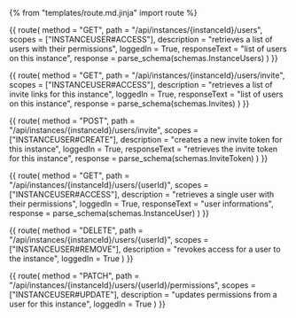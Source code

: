 {% from "templates/route.md.jinja" import route %}

{{ route(
  method = "GET",
  path = "/api/instances/{instanceId}/users",
  scopes = ["INSTANCEUSER#ACCESS"],
  description = "retrieves a list of users with their permissions",
  loggedIn = True,
  responseText = "list of users on this instance",
  response = parse_schema(schemas.InstanceUsers)
) }}

{{ route(
  method = "GET",
  path = "/api/instances/{instanceId}/users/invite",
  scopes = ["INSTANCEUSER#ACCESS"],
  description = "retrieves a list of invite links for this instance",
  loggedIn = True,
  responseText = "list of users on this instance",
  response = parse_schema(schemas.Invites)
) }}

{{ route(
  method = "POST",
  path = "/api/instances/{instanceId}/users/invite",
  scopes = ["INSTANCEUSER#CREATE"],
  description = "creates a new invite token for this instance",
  loggedIn = True,
  responseText = "retrieves the invite token for this instance",
  response = parse_schema(schemas.InviteToken)
) }}

{{ route(
  method = "GET",
  path = "/api/instances/{instanceId}/users/{userId}",
  scopes = ["INSTANCEUSER#ACCESS"],
  description = "retrieves a single user with their permissions",
  loggedIn = True,
  responseText = "user informations",
  response = parse_schema(schemas.InstanceUser)
) }}

{{ route(
  method = "DELETE",
  path = "/api/instances/{instanceId}/users/{userId}",
  scopes = ["INSTANCEUSER#REMOVE"],
  description = "revokes access for a user to the instance",
  loggedIn = True
) }}

{{ route(
  method = "PATCH",
  path = "/api/instances/{instanceId}/users/{userId}/permissions",
  scopes = ["INSTANCEUSER#UPDATE"],
  description = "updates permissions from a user for this instance",
  loggedIn = True
) }}